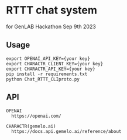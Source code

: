 # RTTT chat system
for GenLAB Hackathon Sep 9th 2023

## Usage
```
export OPENAI_API_KEY={your key}
export CHARACTR_CLIENT_KEY={your key}
export CHARACTR_API_KEY={your key}
pip install -r requirements.txt
python Chat_RTTT_CLIproto.py
```


## API
```
OPENAI  
  https://openai.com/
  
CHARACTR(gemelo.ai)        
  https://docs.api.gemelo.ai/reference/about
```
